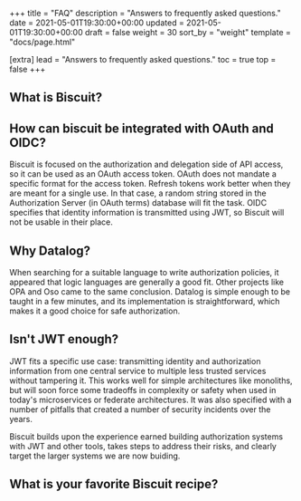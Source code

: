 +++
title = "FAQ"
description = "Answers to frequently asked questions."
date = 2021-05-01T19:30:00+00:00
updated = 2021-05-01T19:30:00+00:00
draft = false
weight = 30
sort_by = "weight"
template = "docs/page.html"

[extra]
lead = "Answers to frequently asked questions."
toc = true
top = false
+++

## What is Biscuit?

## How can biscuit be integrated with OAuth and OIDC?

Biscuit is focused on the authorization and delegation side of API access, so it can be used as an OAuth access token. OAuth does not mandate a specific format for the access token.
Refresh tokens work better when they are meant for a single use. In that case, a random string stored in the Authorization Server (in OAuth terms) database will fit the task.
OIDC specifies that identity information is transmitted using JWT, so Biscuit will not be usable in their place.

## Why Datalog?

When searching for a suitable language to write authorization policies, it appeared that logic languages are generally a good fit. Other projects like OPA and Oso came to the same conclusion. Datalog is simple enough to be taught in a few minutes, and its implementation is straightforward, which makes it a good choice for safe authorization.

## Isn't JWT enough?

JWT fits a specific use case: transmitting identity and authorization information from one central service to multiple less trusted services without tampering it. This works well for simple architectures like monoliths, but will soon force some tradeoffs in complexity or safety when used in today's microservices or federate architectures.
It was also specified with a number of pitfalls that created a number of security incidents over the years.

Biscuit builds upon the experience earned building authorization systems with JWT and other tools, takes steps to address their risks, and clearly target the larger systems we are now buiding.

## What is your favorite Biscuit recipe?

